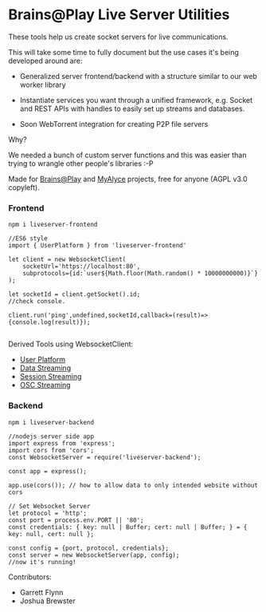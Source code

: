 # Brains@Play Live Server Utilities

These tools help us create socket servers for live communications.

This will take some time to fully document but the use cases it's being developed around are:

- Generalized server frontend/backend with a structure similar to our web worker library
- Instantiate services you want through a unified framework, e.g. Socket and REST APIs with handles to easily set up streams and databases.

- Soon WebTorrent integration for creating P2P file servers


Why?

We needed a bunch of custom server functions and this was easier than trying to wrangle other people's libraries :-P

Made for [Brains@Play](https://github.com/brainsatplay/brainsatplay) and [MyAlyce](https://github.com/MyAlyce/myalyce) projects, free for anyone (AGPL v3.0 copyleft).

### Frontend

`npm i liveserver-frontend`

```
//ES6 style
import { UserPlatform } from 'liveserver-frontend'

let client = new WebsocketClient(
    socketUrl='https://localhost:80', 
    subprotocols={id:`user${Math.floor(Math.random() * 10000000000)}`}
);

let socketId = client.getSocket().id;
//check console. 

client.run('ping',undefined,socketId,callback=(result)=>{console.log(result)});


```

Derived Tools using WebsocketClient:
- [User Platform](src/frontend/userplatform/README.md)
- [Data Streaming](src/frontend/datastream/README.md)
- [Session Streaming](src/frontend/sessionstream/README.md)
- [OSC Streaming](src/frontend/osc/README.md)


### Backend

`npm i liveserver-backend`

```
//nodejs server side app
import express from 'express';
import cors from 'cors';
const WebsocketServer = require('liveserver-backend');

const app = express();

app.use(cors()); // how to allow data to only intended website without cors

// Set Websocket Server
let protocol = 'http';
const port = process.env.PORT || '80';
const credentials: { key: null | Buffer; cert: null | Buffer; } = { key: null, cert: null };

const config = {port, protocol, credentials};
const server = new WebsocketServer(app, config);
//now it's running!

```



Contributors:

- Garrett Flynn
- Joshua Brewster
